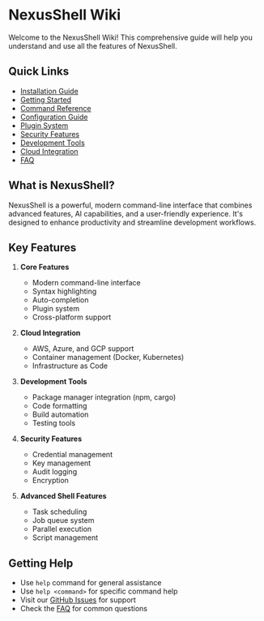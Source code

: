 # NexusShell Wiki

Welcome to the NexusShell Wiki! This comprehensive guide will help you understand and use all the features of NexusShell.

## Quick Links
- [Installation Guide](Installation)
- [Getting Started](Getting-Started)
- [Command Reference](Command-Reference)
- [Configuration Guide](Configuration)
- [Plugin System](Plugin-System)
- [Security Features](Security-Features)
- [Development Tools](Development-Tools)
- [Cloud Integration](Cloud-Integration)
- [FAQ](FAQ)

## What is NexusShell?
NexusShell is a powerful, modern command-line interface that combines advanced features, AI capabilities, and a user-friendly experience. It's designed to enhance productivity and streamline development workflows.

## Key Features
1. **Core Features**
   - Modern command-line interface
   - Syntax highlighting
   - Auto-completion
   - Plugin system
   - Cross-platform support

2. **Cloud Integration**
   - AWS, Azure, and GCP support
   - Container management (Docker, Kubernetes)
   - Infrastructure as Code

3. **Development Tools**
   - Package manager integration (npm, cargo)
   - Code formatting
   - Build automation
   - Testing tools

4. **Security Features**
   - Credential management
   - Key management
   - Audit logging
   - Encryption

5. **Advanced Shell Features**
   - Task scheduling
   - Job queue system
   - Parallel execution
   - Script management

## Getting Help
- Use `help` command for general assistance
- Use `help <command>` for specific command help
- Visit our [GitHub Issues](https://github.com/LoSkroefie/NexusShell/issues) for support
- Check the [FAQ](FAQ) for common questions
